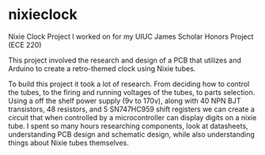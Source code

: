 # nixieclock
Nixie Clock Project I worked on for my UIUC James Scholar Honors Project (ECE 220)

This project involved the research and design of a PCB that utilizes and Arduino to create a retro-themed clock using Nixie tubes.

To build this project it took a lot of research. From deciding how to control the tubes, to the firing and running voltages of the tubes, to parts selection. Using a off the shelf power supply (9v to 170v), along with 40 NPN BJT transistors, 48 resistors, and 5 SN747HC959 shift registers we can create a circuit that when controlled by a microcontroller can display digits on a nixie tube. I spent so many hours researching components, look at datasheets, understanding PCB design and schematic design, while also understanding things about Nixie tubes themselves.
